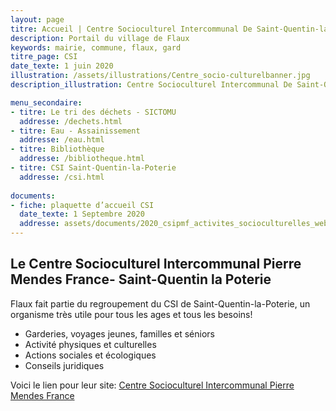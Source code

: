 ```yaml
---
layout: page
titre: Accueil | Centre Socioculturel Intercommunal De Saint-Quentin-la-Poterie
description: Portail du village de Flaux
keywords: mairie, commune, flaux, gard
titre_page: CSI
date_texte: 1 juin 2020
illustration: /assets/illustrations/Centre_socio-culturelbanner.jpg
description_illustration: Centre Socioculturel Intercommunal De Saint-Quentin-la-Poterie

menu_secondaire:
- titre: Le tri des déchets - SICTOMU
  addresse: /dechets.html
- titre: Eau - Assainissement
  addresse: /eau.html
- titre: Bibliothèque
  addresse: /bibliotheque.html
- titre: CSI Saint-Quentin-la-Poterie
  addresse: /csi.html
  
documents:
- fiche: plaquette d’accueil CSI
  date_texte: 1 Septembre 2020
  addresse: assets/documents/2020_csipmf_activites_socioculturelles_web.pdf
---
```


## Le Centre Socioculturel Intercommunal Pierre Mendes France- Saint-Quentin la Poterie <br>

Flaux fait partie du regroupement du CSI de Saint-Quentin-la-Poterie, un organisme très utile pour tous les ages et tous les besoins!<br>

* Garderies, voyages jeunes, familles et séniors<br>
* Activité physiques et culturelles<br>
* Actions sociales et écologiques<br>
* Conseils juridiques<br>

Voici le lien pour leur site: [Centre Socioculturel Intercommunal Pierre Mendes France](https://www.csipmf.fr/)

